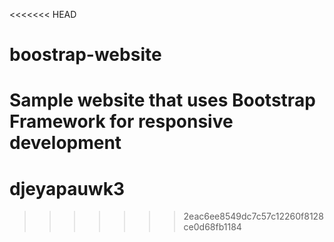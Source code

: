 <<<<<<< HEAD
# boostrap-website
Sample website that uses Bootstrap Framework for responsive development
=======
# djeyapauwk3
>>>>>>> 2eac6ee8549dc7c57c12260f8128ce0d68fb1184
